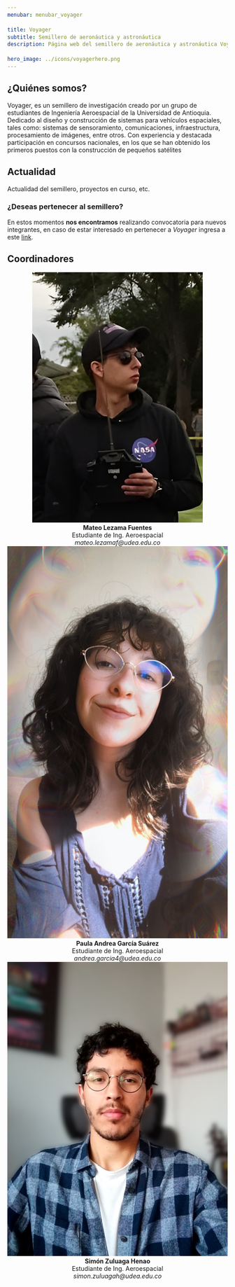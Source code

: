 ```yaml
---
menubar: menubar_voyager

title: Voyager
subtitle: Semillero de aeronáutica y astronáutica
description: Página web del semillero de aeronáutica y astronáutica Voyager, parte del grupo de investigación Astra de la Universidad de Antioquia.

hero_image: ../icons/voyagerhero.png
---
```

<link href="../assets/css/custom.css" rel="stylesheet" type="text/css">


## ¿Quiénes somos?
Voyager, es un semillero de investigación creado por un grupo de estudiantes de Ingeniería Aeroespacial de la Universidad de Antioquia. Dedicado al diseño y construcción de sistemas para vehículos espaciales, tales como: sistemas de sensoramiento, comunicaciones, infraestructura, procesamiento de imágenes, entre otros. Con experiencia y destacada participación en concursos nacionales, en los que se han obtenido los primeros puestos con la construcción de pequeños satélites
<!-- <figure align="center"> 
    <img src="img/voyager.jpg" width="100%" height="100%">
</figure> -->


## Actualidad
Actualidad del semillero, proyectos en curso, etc.


### ¿Deseas pertenecer al semillero?
<!-- Actualmente **no tenemos ninguna** convocatoria activa. Estas se realizan a inicio de semestre por lo que debes estar atento a nuestras redes sociales. -->

En estos momentos **nos encontramos** realizando convocatoria para nuevos integrantes, en caso de estar interesado en pertenecer a *Voyager* ingresa a este [link](https://forms.gle/iwFSQSoV8WNKQJgD8).


## Coordinadores
<div style="width:100%" align="center">
  <div class="columnas">
      <a href="https://www.linkedin.com/in/mateo-lezama-fuentes-5ab4721b2/"><img src="../Voyager/img/coordmateo.jpg" class="imagen-coordinadores"></a><br>
      <b>Mateo Lezama Fuentes</b><br>
      Estudiante de Ing. Aeroespacial<br>
      <i>mateo.lezamaf@udea.edu.co</i>
  </div>
  <div class="columnas">
      <a><img src="../Voyager/img/coordpaula.jpg" class="imagen-coordinadores"></a><br>
      <b>Paula Andrea García Suárez</b><br>
      Estudiante de Ing. Aeroespacial<br>
      <i>andrea.garcia4@udea.edu.co</i>
  </div>
  <div class="columnas">
      <a href="https://www.linkedin.com/in/sizuhe/"><img src="../Voyager/img/coordsimon.jpg" class="imagen-coordinadores"></a><br>
      <b>Simón Zuluaga Henao</b><br>
      Estudiante de Ing. Aeroespacial<br>
      <i>simon.zuluagah@udea.edu.co</i>
  </div>
</div>